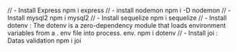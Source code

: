 // - Install Express
npm i express
// - install nodemon
npm i -D nodemon
// - Install mysql2
npm i mysql2
// - Install sequelize
npm i sequelize
// - Install dotenv : The dotenv is a zero-dependency module that loads environment variables from a . env file into process. env.
npm i dotenv
// - Install joi : Datas validation
npm i joi
